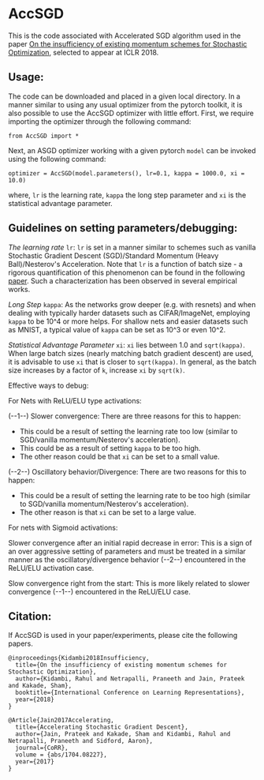 # AccSGD
This is the code associated with Accelerated SGD algorithm used in the paper [On the insufficiency of existing momentum schemes for Stochastic Optimization](https://openreview.net/forum?id=rJTutzbA-), selected to appear at ICLR 2018.
## Usage:
The code can be downloaded and placed in a given local directory. In a manner similar to using any usual optimizer from the pytorch toolkit, it is also possible to use the AccSGD optimizer with little effort.
First, we require importing the optimizer through the following command:
```
from AccSGD import *
```
Next, an ASGD optimizer working with a given pytorch `model` can be invoked using the following command:
```
optimizer = AccSGD(model.parameters(), lr=0.1, kappa = 1000.0, xi = 10.0)
```
where, `lr` is the learning rate, `kappa` the long step parameter and `xi` is the statistical advantage parameter.
## Guidelines on setting parameters/debugging: 
*The learning rate* `lr`: `lr` is set in a manner similar to schemes such as vanilla Stochastic Gradient Descent (SGD)/Standard Momentum (Heavy Ball)/Nesterov's Acceleration. Note that `lr` is a function of batch size - a rigorous quantification of this phenomenon can be found in the following [paper](https://arxiv.org/abs/1610.03774). Such a characterization has been observed in several empirical works.

*Long Step* `kappa`: As the networks grow deeper (e.g. with resnets) and when dealing with typically harder datasets such as CIFAR/ImageNet, employing `kappa` to be 10^4 or more helps. For shallow nets and easier datasets such as MNIST, a typical value of `kappa` can be set as 10^3 or even 10^2. 

*Statistical Advantage Parameter* `xi`: `xi` lies between 1.0 and `sqrt(kappa)`. When large batch sizes (nearly matching batch gradient descent) are used, it is advisable to use `xi` that is closer to `sqrt(kappa)`. In general, as the batch size increases by a factor of `k`, increase `xi` by `sqrt(k)`. 

Effective ways to debug:

For Nets with ReLU/ELU type activations:

(--1--) Slower convergence: There are three reasons for this to happen:
* This could be a result of setting the learning rate too low (similar to SGD/vanilla momentum/Nesterov's acceleration). 
* This could be as a result of setting `kappa` to be too high. 
* The other reason could be that `xi` can be set to a small value.

(--2--) Oscillatory behavior/Divergence: There are two reasons for this to happen:
* This could be a result of setting the learning rate to be too high (similar to SGD/vanilla momentum/Nesterov's acceleration).
* The other reason is that `xi` can be set to a large value.

For nets with Sigmoid activations:

Slower convergence after an initial rapid decrease in error: This is a sign of an over aggressive setting of parameters and must be treated in a similar manner as the oscillatory/divergence behavior (--2--) encountered in the ReLU/ELU activation case.

Slow convergence right from the start: This is more likely related to slower convergence (--1--) encountered in the ReLU/ELU case.

## Citation:
If AccSGD is used in your paper/experiments, please cite the following papers.
```
@inproceedings{Kidambi2018Insufficiency,
  title={On the insufficiency of existing momentum schemes for Stochastic Optimization},
  author={Kidambi, Rahul and Netrapalli, Praneeth and Jain, Prateek and Kakade, Sham},
  booktitle={International Conference on Learning Representations},
  year={2018}
}

@Article{Jain2017Accelerating,
  title={Accelerating Stochastic Gradient Descent},
  author={Jain, Prateek and Kakade, Sham and Kidambi, Rahul and Netrapalli, Praneeth and Sidford, Aaron},
  journal={CoRR},
  volume = {abs/1704.08227},
  year={2017}
}
```
